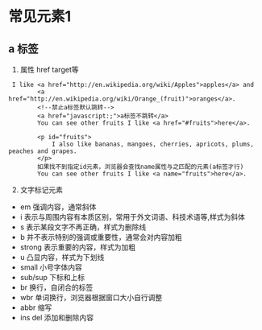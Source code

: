 # 常见元素1

## a 标签
1. 属性 href target等
```
 I like <a href="http://en.wikipedia.org/wiki/Apples">apples</a> and
        <a href="http://en.wikipedia.org/wiki/Orange_(fruit)">oranges</a>.
        <!--禁止a标签默认跳转-->
        <a href="javascript:;">a标签不跳转</a>
        You can see other fruits I like <a href="#fruits">here</a>.

        <p id="fruits">
            I also like bananas, mangoes, cherries, apricots, plums, peaches and grapes.
        </p>
        如果找不到指定id元素，浏览器会查找name属性与之匹配的元素(a标签才行)
        You can see other fruits I like <a name="fruits">here</a>.
```
2. 文字标记元素
* em 强调内容，通常斜体
* i 表示与周围内容有本质区别，常用于外文词语、科技术语等,样式为斜体
* s 表示某段文字不再正确，样式为删除线
* b 并不表示特别的强调或重要性，通常会对内容加粗
* strong 表示重要的内容，样式为加粗
* u 凸显内容，样式为下划线
* small 小号字体内容
* sub/sup 下标和上标
* br 换行，自闭合的标签
* wbr 单词换行，浏览器根据窗口大小自行调整
* abbr 缩写
* ins del 添加和删除内容
